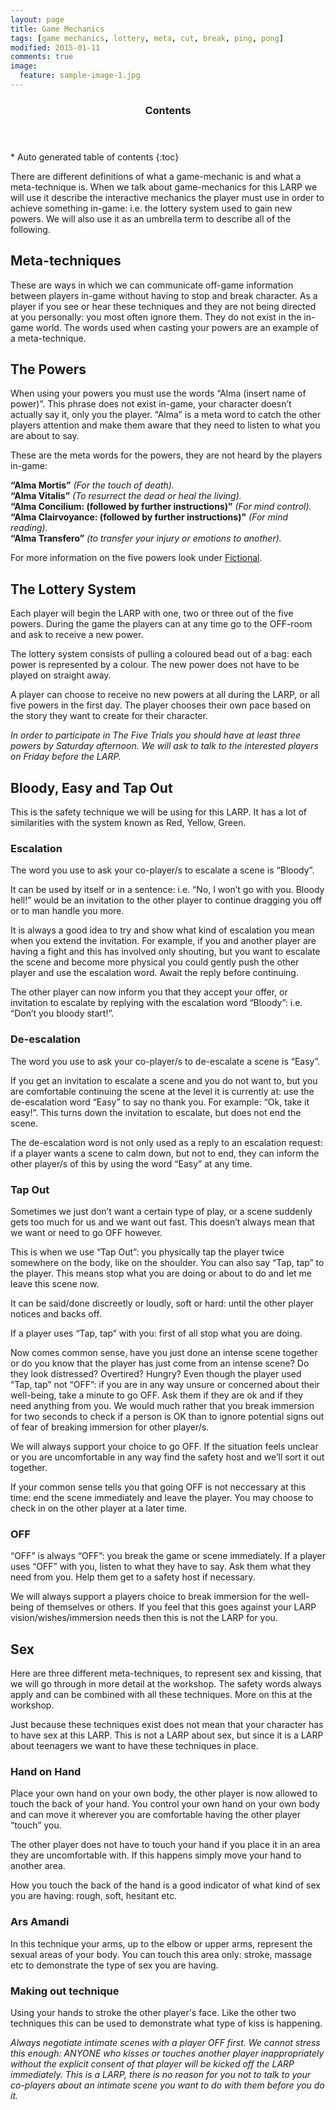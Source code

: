 ```yaml
---
layout: page
title: Game Mechanics
tags: [game mechanics, lottery, meta, cut, break, ping, pong]
modified: 2015-01-11
comments: true
image:
  feature: sample-image-1.jpg
---
```


<section id="table-of-contents" class="toc">
  <header>
    <h3>Contents</h3>
  </header>
<div id="drawer" markdown="1">
*  Auto generated table of contents
{:toc}
</div>
</section><!-- /#table-of-contents -->

There are different definitions of what a game-mechanic is and what a meta-technique is. When we talk about game-mechanics for this LARP we will use it describe the interactive mechanics the player must use in order to achieve something in-game: i.e. the lottery system used to gain new powers. We will also use it as an umbrella term to describe all of the following.

## Meta-techniques

These are ways in which we can communicate off-game information between players in-game without having to stop and break character. As a player if you see or hear these techniques and they are not being directed at you personally: you most often ignore them. They do not exist in the in-game world. The words used when casting your powers are an example of a meta-technique.

## The Powers

When using your powers you must use the words “Alma (insert name of power)”. This phrase does not exist in-game, your character doesn’t actually say it, only you the player. “Alma” is a meta word to catch the other players attention and make them aware that they need to listen to what you are about to say.

These are the meta words for the powers, they are not heard by the players in-game:

**“Alma Mortis”** *(For the touch of death).*  
**“Alma Vitalis”** *(To resurrect the dead or heal the living).*    
**“Alma Concilium: (followed by further instructions)”** *(For mind control).*    
**“Alma Clairvoyance: (followed by further instructions)"** *(For mind reading).*    
**“Alma Transfero”** *(to transfer your injury or emotions to another).*  

For more information on the five powers look under [Fictional](/fictional/).

## The Lottery System

Each player will begin the LARP with one, two or three out of the five powers. During the game the players can at any time go to the OFF-room and ask to receive a new power. 

The lottery system consists of pulling a coloured bead out of a bag: each power is represented by a colour. The new power does not have to be played on straight away.

A player can choose to receive no new powers at all during the LARP, or all five powers in the first day. The player chooses their own pace based on the story they want to create for their character. 

*In order to participate in The Five Trials you should have at least three powers by Saturday afternoon. We will ask to talk to the interested players on Friday before the LARP.*

## Bloody, Easy and Tap Out

This is the safety technique we will be using for this LARP. It has a lot of similarities with the system known as Red, Yellow, Green. 

### Escalation

The word you use to ask your co-player/s to escalate a scene is “Bloody”.

It can be used by itself or in a sentence: i.e. “No, I won’t go with you. Bloody hell!” would be an invitation to the other player to continue dragging you off or to man handle you more.

It is always a good idea to try and show what kind of escalation you mean when you extend the invitation. For example, if you and another player are having a fight and this has involved only shouting, but you want to escalate the scene and become more physical you could gently push the other player and use the escalation word. Await the reply before continuing.

The other player can now inform you that they accept your offer, or invitation to escalate by replying with the escalation word “Bloody”: i.e. “Don’t you bloody start!”.

### De-escalation

The word you use to ask your co-player/s to de-escalate a scene is “Easy”.

If you get an invitation to escalate a scene and you do not want to, but you are comfortable continuing the scene at the level it is currently at: use the de-escalation word “Easy” to say no thank you. For example: “Ok, take it easy!”. This turns down the invitation to escalate, but does not end the scene.

The de-escalation word is not only used as a reply to an escalation request: if a player wants a scene to calm down, but not to end, they can inform the other player/s of this by using the word “Easy” at any time.

### Tap Out

Sometimes we just don’t want a certain type of play, or a scene suddenly gets too much for us and we want out fast. This doesn’t always mean that we want or need to go OFF however.
 
This is when we use “Tap Out”: you physically tap the player twice somewhere on the body, like on the shoulder. You can also say “Tap, tap” to the player. This means stop what you are doing or about to do and let me leave this scene now. 

It can be said/done discreetly or loudly, soft or hard: until the other player notices and backs off.

If a player uses “Tap, tap” with you: first of all stop what you are doing. 

Now comes common sense, have you just done an intense scene together or do you know that the player has just come from an intense scene? Do they look distressed? Overtired? Hungry? Even though the player used “Tap, tap” not “OFF”: if you are in any way unsure or concerned about their well-being, take a minute to go OFF. Ask them if they are ok and if they need anything from you. We would much rather that you break immersion for two seconds to check if a person is OK than to ignore potential signs out of fear of breaking immersion for other player/s.

We will always support your choice to go OFF. If the situation feels unclear or you are uncomfortable in any way find the safety host and we’ll sort it out together.

If your common sense tells you that going OFF is not neccessary at this time: end the scene immediately and leave the player. You may choose to check in on the other player at a later time.

### OFF

“OFF” is always “OFF”: you break the game or scene immediately. If a player uses “OFF” with you, listen to what they have to say. Ask them what they need from you. Help them get to a safety host if necessary. 

We will always support a players choice to break immersion for the well-being of themselves or others. If you feel that this goes against your LARP vision/wishes/immersion needs then this is not the LARP for you.

## Sex

Here are three different meta-techniques, to represent sex and kissing, that we will go through in more detail at the workshop. The safety words always apply and can be combined with all these techniques. More on this at the workshop.

Just because these techniques exist does not mean that your character has to have sex at this LARP. This is not a LARP about sex, but since it is a LARP about teenagers we want to have these techniques in place.

### Hand on Hand

Place your own hand on your own body, the other player is now allowed to touch the back of your hand. You control your own hand on your own body and can move it wherever you are comfortable having the other player “touch” you. 

The other player does not have to touch your hand if you place it in an area they are uncomfortable with. If this happens simply move your hand to another area.

How you touch the back of the hand is a good indicator of what kind of sex you are having: rough, soft, hesitant etc.

### Ars Amandi

In this technique your arms, up to the elbow or upper arms, represent the sexual areas of your body. You can touch this area only: stroke, massage etc to demonstrate the type of sex you are having. 

### Making out technique

Using your hands to stroke the other player's face. Like the other two techniques this can be used to demonstrate what type of kiss is happening.

*Always negotiate intimate scenes with a player OFF first. We cannot stress this enough: ANYONE who kisses or touches another player inappropriately without the explicit consent of that player will be kicked off the LARP immediately. This is a LARP, there is no reason for you not to talk to your co-players about an intimate scene you want to do with them before you do it.*  
